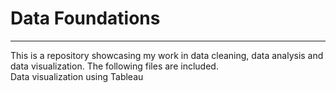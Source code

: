 # Data Foundations
<hr>
This is a repository showcasing my work in data cleaning, data analysis and data visualization. The following files are included.
<br>
Data visualization using Tableau
